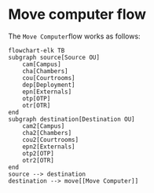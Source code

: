 # Move computer flow

The `Move Computer`flow works as follows:

```mermaid
flowchart-elk TB
subgraph source[Source OU]
    cam[Campus]
    cha[Chambers]
    cou[Courtrooms]
    dep[Deployment]
    epn[Externals]
    otp[OTP]
    otr[OTR]
end
subgraph destination[Destination OU]
    cam2[Campus]
    cha2[Chambers]
    cou2[Courtrooms]
    epn2[Externals]
    otp2[OTP]
    otr2[OTR]
end
source --> destination
destination --> move[[Move Computer]]
```